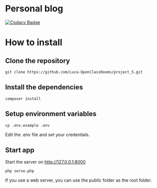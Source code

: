 # Personal blog
[![Codacy Badge](https://app.codacy.com/project/badge/Grade/0802e5c1aeed436e8158530244b831c1)](https://www.codacy.com?utm_source=github.com&amp;utm_medium=referral&amp;utm_content=Luca-OpenClassRooms/project_5&amp;utm_campaign=Badge_Grade)

# How to install

## Clone the repository

```
git clone https://github.com/Luca-OpenClassRooms/project_5.git
```

## Install the dependencies

```
composer install
```

## Setup environment variables

```
cp .env.example .env
```

Edit the .env file and set your credentials.

## Start app 

Start the server on http://127.0.0.1:8000

```
php serve.php
```

If you use a web server, you can use the public folder as the root folder.